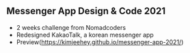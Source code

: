 ## Messenger App Design & Code 2021
- 2 weeks challenge from Nomadcoders
- Redesigned KakaoTalk, a korean messenger app
- Preview(https://kimjeehey.github.io/messenger-app-2021/)
